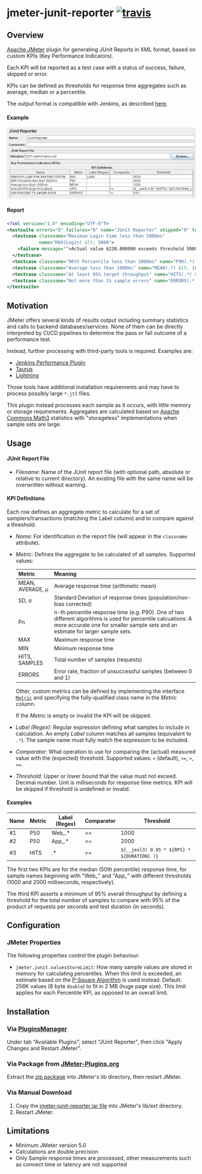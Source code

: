 # jmeter-junit-reporter [![travis][travis-image]][travis-url]

[travis-image]: https://app.travis-ci.com/tilln/jmeter-junit-reporter.svg?branch=master
[travis-url]: https://app.travis-ci.com/tilln/jmeter-junit-reporter

Overview
--------

[Apache JMeter](https://jmeter.apache.org/) plugin for generating JUnit Reports in XML format,
based on custom KPIs (Key Performance Indicators).

Each KPI will be reported as a test case with a status of success, failure, skipped or error.

KPIs can be defined as thresholds for response time aggregates such as average, median or a percentile.

The output format is compatible with Jenkins, as described [here](https://llg.cubic.org/docs/junit/).

#### Example

![reporter](docs/reporter.png)

#### Report

```xml
<?xml version="1.0" encoding="UTF-8"?>
<testsuite errors="0" failures="0" name="JUnit Reporter" skipped="0" tests="5">
  <testcase classname="Maximum Login time less than 5000ms"
            name="MAX(Login) &lt; 5000">
    <failure message="">Actual value 6230.000000 exceeds threshold 5000.000000 for samples matching "Login"</failure>
  </testcase>
  <testcase classname="90th Percentile less than 2000ms" name="P90(.*) &lt; 2000"/>
  <testcase classname="Average less than 1000ms" name="MEAN(.*) &lt; 1000"/>
  <testcase classname="At least 95% target throughput" name="HITS(.*) &gt;= 9500"/>
  <testcase classname="Not more than 1% sample errors" name="ERRORS(.*) &lt;= 0.01"/>
</testsuite>
```

Motivation
----------

JMeter offers several kinds of results output including summary statistics and calls to backend databases/services. 
None of them can be directly interpreted by CI/CD pipelines to determine the pass or fail outcome of a performance test.

Instead, further processing with third-party tools is required. Examples are:
- [Jenkins Performance Plugin](https://plugins.jenkins.io/performance/)
- [Taurus](https://gettaurus.org/)
- [Lightning](https://automatictester.github.io/lightning/)

Those tools have additional installation requirements and may have to process possibly large `*.jtl` files.

This plugin instead processes each sample as it occurs, with little memory or storage requirements.
Aggregates are calculated based on [Apache Commons Math3](https://commons.apache.org/proper/commons-math/userguide/stat.html)
statistics with "storageless" implementations when sample sets are large.

Usage
-----

#### JUnit Report File

- *Filename*: Name of the JUnit report file (with optional path, absolute or relative to current directory).
  An existing file with the same name will be overwritten without warning.

#### KPI Definitions

Each row defines an aggregate metric to calculate for a set of samplers/transactions (matching the Label column)
and to compare against a threshold.

- *Name*: For identification in the report file (will appear in the `classname` attribute).
- *Metric*: Defines the aggregate to be calculated of all samples.
  Supported values:

  |Metric|Meaning|
  |------|-------|
  | MEAN, AVERAGE, μ | Average response time (arithmetic mean) |
  | SD, σ | Standard Deviation of response times (population/non-bias corrected) |
  | Pn | n-th percentile response time (e.g. P90). One of two different algorithms is used for percentile calcuations: A more accurate one for smaller sample sets and an estimate for larger sample sets. |
  | MAX | Maximum response time |
  | MIN | Minimum response time |
  | HITS, SAMPLES | Total number of samples (requests) |
  | ERRORS | Error rate, fraction of unsuccessful samples (between 0 and 1) |

  Other, custom metrics can be defined by implementing the interface
  [`Metric`](src/main/java/nz/co/breakpoint/jmeter/Metric.java) 
  and specifying the fully-qualified class name in the *Metric* column.

  If the *Metric* is empty or invalid the KPI will be skipped.

- *Label (Regex)*: Regular expression defining what samples to include in calculation.
  An empty *Label* column matches all samples (equivalent to `.*`). The sample name must fully match the expression to be included. 
- *Comparator*: What operation to use for comparing the (actual) measured value with the (expected) threshold.
  Supported values: `<` (default), `<=`, `>`, `>=`.
- *Threshold*: Upper or lower bound that the value must not exceed. Decimal number.
  Unit is milliseconds for response time metrics. 
  KPI will be skipped if threshold is undefined or invalid.

#### Examples

|Name|Metric|Label (Regex)|Comparator|Threshold|
|----|------|-------------|----------|---------|
|#1  |P50   |Web_.*       |<=        |1000     |
|#2  |P50   |App_.*       |<=        |2000     |
|#3  |HITS  |.*           |>=        |`${__jexl3( 0.95 * ${RPS} * ${DURATION} )}`|

The first two KPIs are for the median (50th percentile) response time, for sample names beginning with "Web_"
and "App_" with different thresholds (1000 and 2000 milliseconds, respectively).

The third KPI asserts a minimum of 95% overall throughput by defining a threshold for the total number of samples
to compare with 95% of the product of requests per seconds and test duration (in seconds).

Configuration
-------------

### JMeter Properties

The following properties control the plugin behaviour:

- `jmeter.junit.valuesStoreLimit`:
  How many sample values are stored in memory for calculating percentiles.
  When this limit is exceeded, an estimate based on the
  [P-Square Algorithm](https://commons.apache.org/proper/commons-math/javadocs/api-3.6.1/org/apache/commons/math3/stat/descriptive/rank/PSquarePercentile.html)
  is used instead. Default: 256K values (8 byte `double`) to fit in 2 MB (huge page size).
  This limit applies for each Percentile KPI, as opposed to an overall limit.


Installation
------------

### Via [PluginsManager](https://jmeter-plugins.org/wiki/PluginsManager/)

Under tab "Available Plugins", select "JUnit Reporter", then click "Apply Changes and Restart JMeter".

### Via Package from [JMeter-Plugins.org](https://jmeter-plugins.org/)

Extract the [zip package](https://jmeter-plugins.org/files/packages/tilln-junit-1.0.zip) into JMeter's lib directory, then restart JMeter.

### Via Manual Download

1. Copy the [jmeter-junit-reporter jar file](https://github.com/tilln/jmeter-junit-reporter/releases/download/1.0/jmeter-junit-reporter-1.0.jar) into JMeter's lib/ext directory.
2. Restart JMeter.


Limitations
-----------

- Minimum JMeter version 5.0
- Calculations are double precision
- Only Sample response times are processed, other measurements such as connect time or latency are not supported
